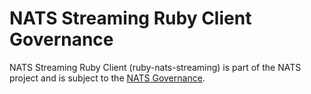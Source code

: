 # NATS Streaming Ruby Client Governance

NATS Streaming Ruby Client (ruby-nats-streaming) is part of the NATS project and is subject to the [NATS Governance](https://github.com/nats-io/nats-general/blob/master/GOVERNANCE.md).